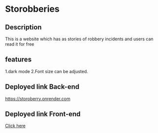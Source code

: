 # Storobberies

## Description

This is a website which has as stories of robbery incidents and users can read it for free

## features

1.dark mode
2.Font size can be adjusted.


## Deployed link Back-end

https://storoberry.onrender.com

## Deployed link Front-end

[Click here](https://storyberry.onrender.com/)
